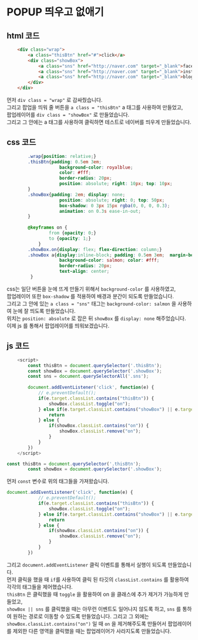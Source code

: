 # POPUP 띄우고 없애기

## html 코드

```html
    <div class="wrap">
        <a class="thisBtn" href="#">click</a>
        <div class="showBox">
            <a class="sns" href="http://naver.com" target="_blank">facebook</a>
            <a class="sns" href="http://naver.com" target="_blank">instagram</a>
            <a class="sns" href="http://naver.com" target="_blank">blog</a>
        </div>
    </div>
```
먼저 `div class = "wrap"` 로 감싸줬습니다. <br>
그리고 팝업을 띄워 줄 버튼을 `a class = "thisBtn"` a 태그를 사용하여 만들었고, <br> 팝업레이어를 `div class = "showBox"` 로 만들었습니다.  
그리고 그 안에는 a 태그를 사용하여 클릭하면 테스트로 네이버를 띄우게 만들었습니다.

## css 코드

```css
        .wrap{position: relative;}
        .thisBtn{padding: 0.5em 3em; 
                    background-color: royalblue; 
                    color: #fff; 
                    border-radius: 20px;
                    position: absolute; right: 10px; top: 10px; 
        }
        .showBox{padding: 2em; display: none;
                    position: absolute; right: 0; top: 50px; 
                    box-shadow: 0 3px 15px rgba(0, 0, 0, 0.3); 
                    animation: on 0.3s ease-in-out;
        }
        
        @keyframes on {
                from {opacity: 0;}
                to {opacity: 1;}
            }
        .showBox.on{display: flex; flex-direction: column;}
        .showBox a{display:inline-block; padding: 0.5em 3em;  margin-bottom: 3%;
                    background-color: salmon; color: #fff;
                    border-radius: 20px; 
                    text-align: center;
         }
```
css는 일단 버튼을 눈에 뜨게 만들기 위해서 `background-color` 를 사용하였고,  
팝업레이어 또한 `box-shadow` 를 적용하여 배경과 분간이 되도록 만들었습니다.  
그리고 그 안에 있는 `a class = "sns"` 태그는 `background-color: salmon` 을 사용하여 눈에 잘 띄도록 만들었습니다.  
위치는 `position: absolute` 로 잡은 뒤 `showBox` 를 `display: none` 해주었습니다.  
이제 js 를 통해서 팝업레이어를 띄워보겠습니다.
## js 코드

```js
    <script>
        const thisBtn = document.querySelector('.thisBtn');
        const showBox = document.querySelector('.showBox');
        const sns = document.querySelectorAll('.sns');
        
        document.addEventListener('click', function(e) {
            // e.preventDefault();
            if(e.target.classList.contains("thisBtn")) {
                showBox.classList.toggle("on");
            } else if(e.target.classList.contains("showBox") || e.target.classList.contains("sns")) {
                return 
            } else {
                if(showBox.classList.contains("on")) {
                    showBox.classList.remove("on");
                }
            }
        })
    </script>
```

```js 
const thisBtn = document.querySelector('.thisBtn');
        const showBox = document.querySelector('.showBox');
```
먼저 `const` 변수로 위의 태그들을 가져왔습니다.  
```js 
document.addEventListener('click', function(e) {
            // e.preventDefault();
            if(e.target.classList.contains("thisBtn")) {
                showBox.classList.toggle("on");
            } else if(e.target.classList.contains("showBox") || e.target.classList.contains("sns")) {
                return 
            } else {
                if(showBox.classList.contains("on")) {
                    showBox.classList.remove("on");
                }
            }
        })
```
그리고 `document.addEventListener` 클릭 이벤트를 통해서 실행이 되도록 만들었습니다.  
먼저 클릭을 했을 때 `if`를 사용하여 클릭 된 타깃의 `classList.contains` 를 활용하여 각각의 태그들을 제어했습니다.  
`thisBtn` 은 클릭했을 때 `toggle` 을 활용하여 on 을 클래스에 추가 제거가 가능하게 만들었고,  
`showBox || sns` 를 클릭했을 때는 아무런 이벤트도 일어나지 않도록 하고, `sns` 를 통하여 원하는 경로로 이동할 수 있도록 만들었습니다.
그리고 그 외에는 `showBox.classList.contains("on")` 일 때 `on` 을 제거해주도록 만들어서 팝업레이어를 제외한 다른 영역을 클릭했을 때는 팝업레이어가 사라지도록 만들었습니다.
